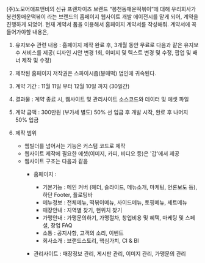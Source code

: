 (주)노모어애프앤비의 신규 프랜차이즈 브랜드 “봉천동매운떡볶이”에 대해 우리회사가 봉천동매운떡볶이 라는 브랜드의 홈페이지 웹사이트 개발 에이전시를 맡게 되어, 계약을 진행하게 되었어. 현재 계약서 폼을 이용해서 홈페이지 계약서를 작성해줘.
계약서에 꼭 들어가야할 내용은,

1. 유지보수 관련 내용 : 홈페이지 제작 완료 후, 3개월 동안 무료로 다음과 같은 유지보수 서비스를 제공( 디자인 시안 변경 1회, 이미지 및 텍스트 변경 및 수정, 팝업 및 배너 제작 및 수정)
2. 제작된 홈페이지 저작권은 스파이시즘(봉매떡) 법인에 귀속된다.
3. 계약 기간 : 11월 11일 부터 12월 10일 까지 (30일간)
4. 결과물 : 계약 종료 시, 웹사이트 및 관리사이트 소스코드와 데이터 및 에셋 파일
5. 계약 금액 : 300만원 (부가세 별도) 50% 선 입금 후 개발 시작, 완료 후 나머지 50% 입금

6. 제작 범위
   - 웹빌더를 넘어서는 기능은 커스텀 코드로 제작
   - 웹사이트 제작에 필요한 에셋(이미지, 카피, 비디오 등)은 '갑'에서 제공
   - 웹사이트 구조는 다음과 같음
     - 홈페이지 :
       - 기본기능 : 메인 커버 (헤더, 슬라이드, 메뉴소개, 마케팅, 언론보도 등),하단 Footer, 플로팅바
       - 메뉴정보 : 전체메뉴, 떡볶이메뉴, 사이드메뉴, 토핑메뉴, 세트메뉴
       - 매장안내 : 지역별 찾기, 현위치 찾기
       - 가맹안내 : 가맹문의하기, 가맹절차, 창업비용 및 혜택, 마케팅 및 스페셜, 창업 FAQ
       - 소통 : 공지사항, 고객의 소리, 이벤트
       - 회사소개 : 브랜드스토리, 핵심가치, CI & BI

     - 관리사이트 : 매장정보 관리, 게시판 관리, 이미지 관리, 가맹문의 관리
